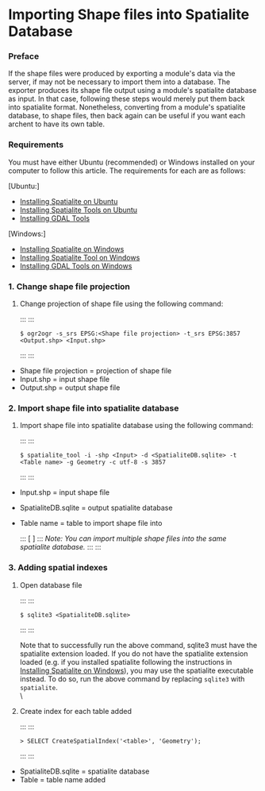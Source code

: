 Importing Shape files into Spatialite Database 
==============================================

### Preface 

If the shape files were produced by exporting a module\'s data via the
server, if may not be necessary to import them into a database. The
exporter produces its shape file output using a module\'s spatialite
database as input. In that case, following these steps would merely put
them back into spatialite format. Nonetheless, converting from a
module\'s spatialite database, to shape files, then back again can be
useful if you want each archent to have its own table.

### Requirements 

You must have either Ubuntu (recommended) or Windows installed on your
computer to follow this article. The requirements for each are as
follows:

[Ubuntu:]

-   [Installing Spatialite on
    Ubuntu](https://faimsproject.atlassian.net../FAIMS/Installing+Spatialite+4+on+Ubuntu.html)
-   [Installing Spatialite Tools on
    Ubuntu](https://faimsproject.atlassian.net../FAIMS/Install+Spatialite+Tools+on+Ubuntu.html)
-   [Installing GDAL
    Tools](https://faimsproject.atlassian.net../FAIMS/Install+GDAL+Tools.html)

[Windows:]

-   [Installing Spatialite on
    Windows](https://faimsproject.atlassian.net../FAIMS/Installing+Spatialite+on+Windows.html)
-   [Installing Spatialite Tool on
    Windows](https://faimsproject.atlassian.net../FAIMS/Installing+Spatialite+Tool+on+Windows.html)
-   [Installing GDAL Tools on
    Windows](https://faimsproject.atlassian.net../FAIMS/Installing+GDAL+Tools+on+Windows.html)

### 1. Change shape file projection 

1.  Change projection of shape file using the following command:

    ::: 
    ::: 
    ``` 
    $ ogr2ogr -s_srs EPSG:<Shape file projection> -t_srs EPSG:3857 <Output.shp> <Input.shp>
    ```
    :::
    :::

-   Shape file projection = projection of shape file
-   Input.shp = input shape file
-   Output.shp = output shape file

### 2. Import shape file into spatialite database 

1.  Import shape file into spatialite database using the following
    command:

    ::: 
    ::: 
    ``` 
    $ spatialite_tool -i -shp <Input> -d <SpatialiteDB.sqlite> -t <Table name> -g Geometry -c utf-8 -s 3857
    ```
    :::
    :::

-   Input.shp = input shape file
-   SpatialiteDB.sqlite = output spatialite database
-   Table name = table to import shape file into

    ::: 
    [ ]
    ::: 
    *Note: You can import multiple shape files into the same spatialite
    database.*
    :::
    :::

### 3. Adding spatial indexes 

1.  Open database file

    ::: 
    ::: 
    ``` 
    $ sqlite3 <SpatialiteDB.sqlite> 
    ```
    :::
    :::

    Note that to successfully run the above command, sqlite3 must have
    the spatialite extension loaded. If you do not have the spatialite
    extension loaded (e.g. if you installed spatialite following the
    instructions in [Installing Spatialite on
    Windows](https://faimsproject.atlassian.net../FAIMS/Installing+Spatialite+and+Spatialite+Tools+on+Windows.html)),
    you may use the spatialite executable instead. To do so, run the
    above command by replacing `sqlite3` with `spatialite`.\
    \

2.  Create index for each table added

    ::: 
    ::: 
    ``` 
    > SELECT CreateSpatialIndex('<table>', 'Geometry');
    ```
    :::
    :::

-   SpatialiteDB.sqlite = spatialite database
-   Table = table name added

</div>